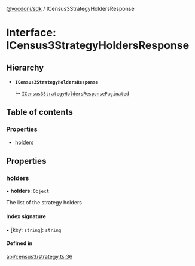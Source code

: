 [@vocdoni/sdk](/sdk) / ICensus3StrategyHoldersResponse

# Interface: ICensus3StrategyHoldersResponse

## Hierarchy

- **`ICensus3StrategyHoldersResponse`**

  ↳ [`ICensus3StrategyHoldersResponsePaginated`](ICensus3StrategyHoldersResponsePaginated)

## Table of contents

### Properties

- [holders](ICensus3StrategyHoldersResponse#holders)

## Properties

### holders

• **holders**: `Object`

The list of the strategy holders

#### Index signature

▪ [key: `string`]: `string`

#### Defined in

[api/census3/strategy.ts:36](https://github.com/vocdoni/vocdoni-sdk/blob/1053e59/src/api/census3/strategy.ts#L36)
